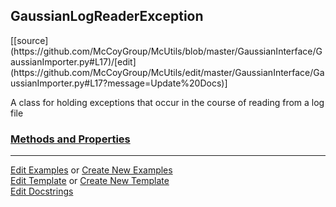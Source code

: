 ## <a id="McUtils.GaussianInterface.GaussianImporter.GaussianLogReaderException">GaussianLogReaderException</a> 
<div class="docs-source-link" markdown="1">
[[source](https://github.com/McCoyGroup/McUtils/blob/master/GaussianInterface/GaussianImporter.py#L17)/[edit](https://github.com/McCoyGroup/McUtils/edit/master/GaussianInterface/GaussianImporter.py#L17?message=Update%20Docs)]
</div>

A class for holding exceptions that occur in the course of reading from a log file

<div class="collapsible-section">
 <div class="collapsible-section collapsible-section-header" markdown="1">
 
### <a class="collapse-link" data-toggle="collapse" href="#methods">Methods and Properties</a> <a class="float-right" data-toggle="collapse" href="#methods"><i class="fa fa-chevron-down"></i></a>

 </div>
 <div class="collapsible-section collapsible-section-body collapse" id="methods" markdown="1">



 </div>
</div>




___

[Edit Examples](https://github.com/McCoyGroup/McUtils/edit/gh-pages/ci/examples/McUtils/GaussianInterface/GaussianImporter/GaussianLogReaderException.md) or 
[Create New Examples](https://github.com/McCoyGroup/McUtils/new/gh-pages/?filename=ci/examples/McUtils/GaussianInterface/GaussianImporter/GaussianLogReaderException.md) <br/>
[Edit Template](https://github.com/McCoyGroup/McUtils/edit/gh-pages/ci/docs/McUtils/GaussianInterface/GaussianImporter/GaussianLogReaderException.md) or 
[Create New Template](https://github.com/McCoyGroup/McUtils/new/gh-pages/?filename=ci/docs/templates/McUtils/GaussianInterface/GaussianImporter/GaussianLogReaderException.md) <br/>
[Edit Docstrings](https://github.com/McCoyGroup/McUtils/edit/master/GaussianInterface/GaussianImporter.py#L17?message=Update%20Docs)